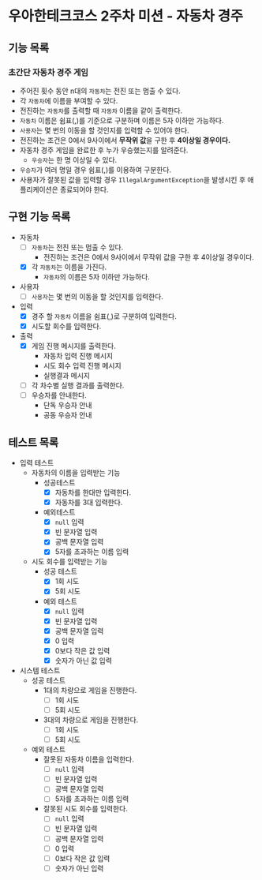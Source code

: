 # 우아한테크코스 2주차 미션 - 자동차 경주

## 기능 목록

### 초간단 자동차 경주 게임

- 주어진 횟수 동안 n대의 `자동차`는 전진 또는 멈출 수 있다.
- 각 `자동차`에 이름을 부여할 수 있다.
- 전진하는 `자동차`를 출력할 때 `자동차` 이름을 같이 출력한다.
- `자동차` 이름은 쉼표(,)를 기준으로 구분하며 이름은 5자 이하만 가능하다.
- `사용자`는 몇 번의 이동을 할 것인지를 입력할 수 있어야 한다.
- 전진하는 조건은 0에서 9사이에서 **무작위 값**을 구한 후 **4이상일 경우이다.**
- 자동차 경주 게임을 완료한 후 누가 우승했는지를 알려준다.
    - `우승자`는 한 명 이상일 수 있다.
- `우승자`가 여러 명일 경우 쉼표(,)를 이용하여 구분한다.
- 사용자가 잘못된 값을 입력할 경우 `IllegalArgumentException`을 발생시킨 후 애플리케이션은 종료되어야 한다.

## 구현 기능 목록

- 자동차
    - [ ] `자동차`는 전진 또는 멈출 수 있다.
        - 전진하는 조건은 0에서 9사이에서 무작위 값을 구한 후 4이상일 경우이다.
    - [x] 각 `자동차`는 이름을 가진다.
        - `자동차`의 이름은 5자 이하만 가능하다.
- 사용자
    - [ ] `사용자`는 몇 번의 이동을 할 것인지를 입력한다.
- 입력
    - [x] 경주 할 `자동차` 이름을 쉼표(,)로 구분하여 입력한다.
    - [x] 시도할 회수를 입력한다.
- 출력
    - [x] 게임 진행 메시지를 출력한다.
        - 자동차 입력 진행 메시지
        - 시도 회수 입력 진행 메시지
        - 실행결과 메시지
    - [ ] 각 차수별 실행 결과를 출력한다.
    - [ ] 우승자를 안내한다.
        - 단독 우승자 안내
        - 공동 우승자 안내

## 테스트 목록

- 입력 테스트
    - 자동차의 이름을 입력받는 기능
        - 성공테스트
            - [x] 자동차를 한대만 입력한다.
            - [x] 자동차를 3대 입력한다.
        - 예외테스트
            -  [x] `null` 입력
            -  [x] 빈 문자열 입력
            -  [x] 공백 문자열 입력
            -  [x] 5자를 초과하는 이름 입력
    - 시도 회수를 입력받는 기능
        - 성공 테스트
            - [x] 1회 시도
            - [x] 5회 시도
        - 예외 테스트
            - [x] `null` 입력
            - [x] 빈 문자열 입력
            - [x] 공백 문자열 입력
            - [x] 0 입력
            - [x] 0보다 작은 값 입력
            - [x] 숫자가 아닌 값 입력
- 시스템 테스트
    - 성공 테스트
        - 1대의 차량으로 게임을 진행한다.
            - [ ] 1회 시도
            - [ ] 5회 시도
        - 3대의 차량으로 게임을 진행한다.
            - [ ] 1회 시도
            - [ ] 5회 시도
    - 예외 테스트
        - 잘못된 자동차 이름을 입력한다.
            - [ ] `null` 입력
            - [ ] 빈 문자열 입력
            - [ ] 공백 문자열 입력
            - [ ] 5자를 초과하는 이름 입력
        - 잘못된 시도 회수를 입력한다.
            - [ ] `null` 입력
            - [ ] 빈 문자열 입력
            - [ ] 공백 문자열 입력
            - [ ] 0 입력
            - [ ] 0보다 작은 값 입력
            - [ ] 숫자가 아닌 입력